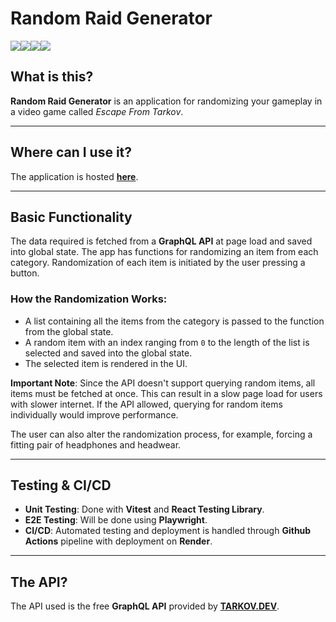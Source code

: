 # **Random Raid Generator**

![](https://img.shields.io/badge/React-20232A?style=for-the-badge&logo=react&logoColor=61DAFB)![](https://img.shields.io/badge/Apollo%20GraphQL-311C87?&style=for-the-badge&logo=Apollo%20GraphQL&logoColor=white)![](https://img.shields.io/badge/CSS3-1572B6?style=for-the-badge&logo=css3&logoColor=white)![](https://img.shields.io/badge/prettier-1A2C34?style=for-the-badge&logo=prettier&logoColor=F7BA3E)

## **What is this?**

**Random Raid Generator** is an application for randomizing your gameplay in a video game called *Escape From Tarkov*.

---

## **Where can I use it?**

The application is hosted [**here**](https://tarkov-gear-generator.onrender.com/).

---

## **Basic Functionality**

The data required is fetched from a **GraphQL API** at page load and saved into global state. The app has functions for randomizing an item from each category. Randomization of each item is initiated by the user pressing a button.

### **How the Randomization Works**:
- A list containing all the items from the category is passed to the function from the global state.
- A random item with an index ranging from `0` to the length of the list is selected and saved into the global state.
- The selected item is rendered in the UI.

**Important Note**: Since the API doesn't support querying random items, all items must be fetched at once. This can result in a slow page load for users with slower internet. If the API allowed, querying for random items individually would improve performance.

The user can also alter the randomization process, for example, forcing a fitting pair of headphones and headwear.

---

## **Testing & CI/CD**

- **Unit Testing**: Done with **Vitest** and **React Testing Library**.
- **E2E Testing**: Will be done using **Playwright**.
- **CI/CD**: Automated testing and deployment is handled through **Github Actions** pipeline with deployment on **Render**. 

---

## **The API?**

The API used is the free **GraphQL API** provided by [**TARKOV.DEV**](https://tarkov.dev/api).
